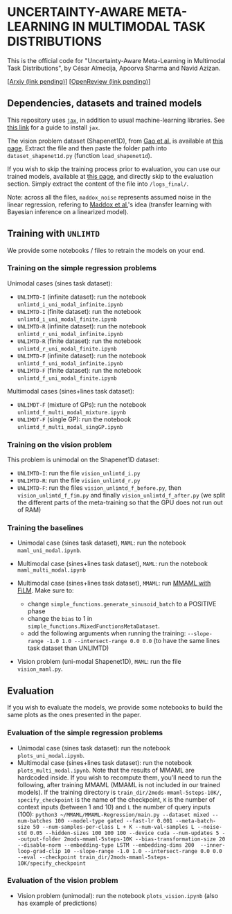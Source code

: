 # UNCERTAINTY-AWARE META-LEARNING IN MULTIMODAL TASK DISTRIBUTIONS

This is the official code for "Uncertainty-Aware Meta-Learning in Multimodal Task Distributions", by César Almecija, Apoorva Sharma and Navid Azizan.

[[Arxiv (link pending)](https://github.com/azizanlab/unlimtd)] [[OpenReview (link pending)](https://github.com/azizanlab/unlimtd)]

## Dependencies, datasets and trained models

This repository uses [`jax`](https://jax.readthedocs.io/en/latest/), in addition to usual machine-learning libraries.
See [this link](https://github.com/google/jax#installation) for a guide to install `jax`.

The vision problem dataset (Shapenet1D), from [Gao et al.](https://arxiv.org/abs/2203.04905) is available at [this page](https://github.com/boschresearch/what-matters-for-meta-learning/blob/main/data/ShapeNet1D.tar.xz).
Extract the file and then paste the folder path into `dataset_shapenet1d.py` (function `load_shapenet1d`).

If you wish to skip the training process prior to evaluation, you can use our trained models, available at [this page](https://drive.google.com/drive/folders/1zEDs32yC5YfxVtFCz4WcnbU8qFhizON-?usp=sharing), and directly skip to the evaluation section.
Simply extract the content of the file into `/logs_final/`.

Note: across all the files, `maddox_noise` represents assumed noise in the linear regression, refering to  [Maddox et al.](proceedings.mlr.press/v130/maddox21a/maddox21a.pdf)'s idea (transfer learning with Bayesian inference on a linearized model).

## Training with `UNLIMTD`
We provide some notebooks / files to retrain the models on your end.

### Training on the simple regression problems

Unimodal cases (sines task dataset):
* `UNLIMTD-I` (infinite dataset): run the notebook `unlimtd_i_uni_modal_infinite.ipynb`
* `UNLIMTD-I` (finite dataset): run the notebook `unlimtd_i_uni_modal_finite.ipynb`
* `UNLIMTD-R` (infinite dataset): run the notebook `unlimtd_r_uni_modal_infinite.ipynb`
* `UNLIMTD-R` (finite dataset): run the notebook `unlimtd_r_uni_modal_finite.ipynb`
* `UNLIMTD-F` (infinite dataset): run the notebook `unlimtd_f_uni_modal_infinite.ipynb`
* `UNLIMTD-F` (finite dataset): run the notebook `unlimtd_f_uni_modal_finite.ipynb`

Multimodal cases (sines+lines task dataset):
* `UNLIMDT-F` (mixture of GPs): run the notebook `unlimtd_f_multi_modal_mixture.ipynb`
* `UNLIMDT-F` (single GP): run the notebook `unlimtd_f_multi_modal_singGP.ipynb`

### Training on the vision problem

This problem is unimodal on the Shapenet1D dataset:
* `UNLIMTD-I`: run the file `vision_unlimtd_i.py`
* `UNLIMTD-R`: run the file `vision_unlimtd_r.py`
* `UNLIMTD-F`: run the files `vision_unlimtd_f_before.py`, then `vision_unlimtd_f_fim.py` and finally `vision_unlimtd_f_after.py` (we split the different parts of the meta-training so that the GPU does not run out of RAM)

### Training the baselines

* Unimodal case (sines task dataset), `MAML`: run the notebook `maml_uni_modal.ipynb`.
* Multimodal case (sines+lines task dataset), `MAML`: run the notebook `maml_multi_modal.ipynb`
* Multimodal case (sines+lines task dataset), `MMAML`: run [MMAML with FiLM](https://github.com/vuoristo/MMAML-Regression#film). Make sure to:
  * change `simple_functions.generate_sinusoid_batch` to a POSITIVE phase
  * change the `bias` to 1 in `simple_functions.MixedFunctionsMetaDataset`.
  * add the following arguments when running the training: `--slope-range -1.0 1.0 --intersect-range 0.0 0.0` (to have the same lines task dataset than UNLIMTD)

* Vision problem (uni-modal Shapenet1D), `MAML`: run the file `vision_maml.py`.

## Evaluation
If you wish to evaluate the models, we provide some notebooks to build the same plots as the ones presented in the paper.

### Evaluation of the simple regression problems
* Unimodal case (sines task dataset): run the notebook `plots_uni_modal.ipynb`.
* Multimodal case (sines+lines task dataset): run the notebook `plots_multi_modal.ipynb`.
Note that the results of MMAML are hardcoded inside. If you wish to recompute them, you'll need to run the following, after training MMAML (MMAML is not included in our trained models). If the training directory is `train_dir/2mods-mmaml-5steps-10K/`, `specify_checkpoint` is the name of the checkpoint, `K` is the number of context inputs (between 1 and 10) and `L` the number of query inputs (100): `python3 ~/MMAML/MMAML-Regression/main.py --dataset mixed --num-batches 100 --model-type gated --fast-lr 0.001 --meta-batch-size 50 --num-samples-per-class L + K --num-val-samples L --noise-std 0.05 --hidden-sizes 100 100 100 --device cuda --num-updates 5 --output-folder 2mods-mmaml-5steps-10K --bias-transformation-size 20 --disable-norm --embedding-type LSTM --embedding-dims 200  --inner-loop-grad-clip 10 --slope-range -1.0 1.0 --intersect-range 0.0 0.0 --eval --checkpoint train_dir/2mods-mmaml-5steps-10K/specify_checkpoint`

### Evaluation of the vision problem
* Vision problem (unimodal): run the notebook `plots_vision.ipynb` (also has example of predictions)
